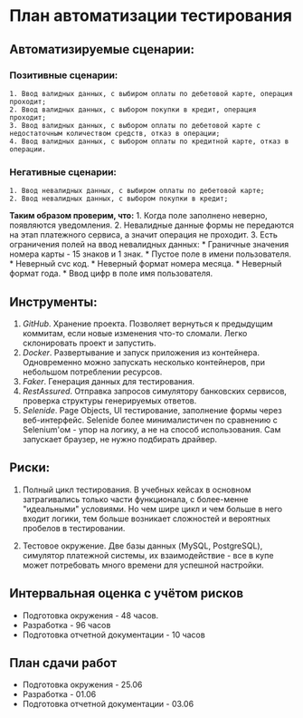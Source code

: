 # План автоматизации тестирования
## Автоматизируемые сценарии: 
### Позитивные сценарии:
    1. Ввод валидных данных, с выбиром оплаты по дебетовой карте, операция проходит; 
    2. Ввод валидных данных, с выбором покупки в кредит, операция проходит; 
    3. Ввод валидных данных, с выбором оплаты по дебетовой карте с недостаточным количеством средств, отказ в операции; 
    4. Ввод валидных данных, с выбором оплаты по кредитной карте, отказ в операции.
    
### Негативные сценарии: 
    1. Ввод невалидных данных, с выбиром оплаты по дебетовой карте;
    2. Ввод невалидных данных, с выбором покупки в кредит; 
    
    
**Таким образом проверим, что:**
    1. Когда поле заполнено неверно, появляются уведомления.
    2. Невалидные данные формы не передаются на этап платежного сервиса, а значит операция не проходит.
    3. Есть ограничения полей на ввод невалидных данных: 
        * Граничные значения номера карты - 15 знаков  и 1 знак.
        * Пустое поле в имени пользователя.
        * Неверный cvc код.
        * Неверный формат номера месяца.
        * Неверный формат года.
        * Ввод цифр в поле имя пользователя.
        
## Инструменты: 
1. *GitHub*.
Хранение проекта. Позволяет вернуться к предыдущим коммитам, если новые изменения что-то сломали. Легко склонировать проект и запустить.
1. *Docker*.
Развертывание и запуск приложения из контейнера. Одновременно можно запускать несколько контейнеров, при небольшом потреблении ресурсов.
1. *Faker*.
Генерация данных для тестирования. 
1. *RestAssured*.
Отправка запросов симулятору банковских сервисов, проверка структуры генерируемых ответов. 
1. *Selenide*.
Page Objects, UI тестирование, заполнение формы через веб-интерфейс. Selenide более минималистичен по сравнению с Selenium'ом - упор на логику, а не на способ использования. Сам запускает браузер, не нужно подбирать драйвер. 

## Риски: 
1. Полный цикл тестирования. 
В учебных кейсах в основном затрагивались только части функционала, с более-менне "идеальными" условиями. Но чем шире цикл и чем больше в него входит логики, тем больше возникает сложностей и вероятных пробелов в тестировании.

1. Тестовое окружение.
Две базы данных (MySQL, PostgreSQL), симулятор платежной системы, их взаимодействие - все в купе может потребовать много времени для успешной настройки.
  
## Интервальная оценка с учётом рисков
   * Подготовка окружения - 48 часов. 
   * Разработка - 96 часов
   * Подготовка отчетной документации -  10 часов 
  
## План сдачи работ
   * Подготовка окружения - 25.06  
   * Разработка - 01.06
   * Подготовка отчетной документации - 03.06